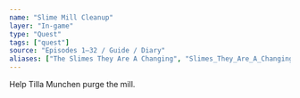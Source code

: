 ```yaml
---
name: "Slime Mill Cleanup"
layer: "In-game"
type: "Quest"
tags: ["quest"]
source: "Episodes 1–32 / Guide / Diary"
aliases: ["The Slimes They Are A Changing", "Slimes_They_Are_A_Changing"]
---
```

Help Tilla Munchen purge the mill.
